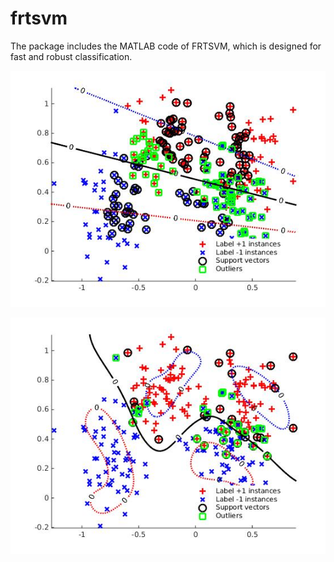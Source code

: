 # frtsvm
The package includes the MATLAB code of FRTSVM, which is designed for fast and robust classification.

![Linear case](./figure/frtsvm_linear.jpg)

![Nonlinear case](./figure/frtsvm_rbf.jpg)
